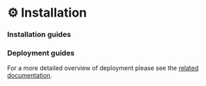 # ⚙️ Installation

### Installation guides

<div>
	<InstallLink link="../installation/cli">
		<template #icon>
			<svg xmlns="http://www.w3.org/2000/svg" viewBox="0 0 256 271"><g><path d="M116.553,0 L0,67.953 L0,98.096 L49.665,127.882 L91.366,105.163 L91.366,78.74 L179.665,28.034 L241.711,63.77 L241.637,135.222 L156.567,184.231 L128.082,173.694 L90.165,197.882 L91.128,255.785 L117.233,270.858 L234.743,203.897 L234.743,163.65 L221.531,170.761 L221.531,196.347 L117.267,255.461 L104.352,248.005 L103.644,205.48 L128.114,189.128 L157.607,199.658 L256,142.912 L255.065,55.656 L179.678,12.633 L78.016,71.009 L78.016,97.419 L49.824,112.41 L13.35,90.536 L13.35,75.622 L116.243,15.636 L137.841,29.399 L150.89,21.886 L116.553,0 Z M186.0696,71.0918 L164.1876,84.3678 L164.7436,109.9558 L187.1816,122.2678 L209.0636,108.9918 L208.5076,83.4048 L186.0696,71.0918 Z M186.3206,82.6508 L198.6226,89.4018 L198.9276,103.4308 L186.9306,110.7088 L174.6286,103.9588 L174.3236,89.9298 L186.3206,82.6508 Z M73.701,141.0235 L70.738,135.4095 C70.086,134.1755 68.558,133.7035 67.324,134.3545 L47.931,144.5855 C46.697,145.2365 46.224,146.7655 46.876,148.0005 L49.84,153.6175 C50.491,154.8515 52.02,155.3245 53.254,154.6725 L72.645,144.4385 C73.88,143.7865 74.352,142.2575 73.701,141.0235 M84.9168,158.0703 L81.9548,152.4543 C81.2838,151.1813 79.6868,150.7253 78.4438,151.4513 L45.7398,170.5723 C44.5718,171.2563 44.1488,172.7373 44.7798,173.9333 L47.7418,179.5493 C48.4138,180.8223 50.0108,181.2783 51.2528,180.5523 L83.9578,161.4313 C85.1248,160.7483 85.5478,159.2673 84.9168,158.0703 M87.9705,169.6055 L49.5225,191.7065 C48.3435,192.3835 47.9115,193.8735 48.5475,195.0765 L51.5105,200.6915 C52.1785,201.9575 53.7635,202.4165 55.0045,201.7035 L93.4525,179.6025 C94.6325,178.9245 95.0635,177.4345 94.4285,176.2315 L91.4645,170.6165 C90.7965,169.3515 89.2115,168.8925 87.9705,169.6055" fill="#FFF"/></g></svg>
		</template>
		<template #title>CLI</template>
		<template #description>
			Create a project in your local machine using the CLI.
		</template>
	</InstallLink>
</div>

<div>
	<InstallLink link="../installation/docker">
		<template #icon>
			<svg xmlns="http://www.w3.org/2000/svg" width="34" height="23"><g fill="#fff" fill-rule="evenodd"><path d="M18.8017 10.5442h3.4333v-3.101h-3.4333zM14.745 10.5442h3.4333v-3.101H14.745v3.101zM10.6892 10.5442h3.4325v-3.101h-3.4334v3.101zM6.6316 10.5442h3.4334v-3.101H6.6316zM2.5759 10.5442h3.4324v-3.101H2.576v3.101zM6.6326 6.8226h3.4324v-3.101H6.6316v3.101zM10.6892 6.8226h3.4325v-3.101h-3.4334v3.101zM14.745 6.8226h3.4333v-3.101H14.745v3.101zM14.745 3.101h3.4333V0H14.745v3.101z"></path><path d="M28.752 8.3043c-.1708-1.2412-.8667-2.317-2.1326-3.2901l-.727-.482-.4866.7243c-.6197.9309-.9318 2.2216-.829 3.46.046.4351.19 1.2145.6408 1.8993-.4498.2405-1.3366.572-2.5144.549H.1285l-.045.2589c-.2111 1.2439-.2075 5.1252 2.329 8.1087 1.9269 2.2675 4.8168 3.4178 8.5889 3.4178 8.1757 0 14.2245-3.741 17.0565-10.5406 1.1136.022 3.5132.0064 4.7461-2.3326.0312-.0533.1056-.1947.3204-.638l.1184-.2424-.693-.46c-.75-.4984-2.4723-.681-3.7979-.4323z"></path></g></svg>
		</template>
		<template #title>Docker</template>
		<template #description>
			Has everything you need to get started; no need to install, configure, or manage additional packages on your server.
		</template>
	</InstallLink>
</div>

<div>
	<InstallLink link="../installation/digitalocean-one-click">
		<template #icon>
			<svg width="178" height="177" viewBox="0 0 178 177" xmlns="http://www.w3.org/2000/svg"><g fill="#fff" fill-rule="evenodd"><path d="M89 176.5v-34.2c36.2 0 64.3-35.9 50.4-74-5.1-14-16.4-25.3-30.5-30.4-38.1-13.8-74 14.2-74 50.4H.8C.8 30.6 56.6-14.4 117.1 4.5c26.4 8.3 47.5 29.3 55.7 55.7 18.9 60.5-26.1 116.3-83.8 116.3z" fill-rule="nonzero"></path><path d="M89.1 142.5H55v-34.1h34.1zM55 168.6H28.9v-26.1H55zM28.9 142.5H7v-21.9h21.9v21.9z"></path></g></svg>
		</template>
		<template #title>DigitalOcean One-Click</template>
		<template #description>
			Your project setup in one click with DigitalOcean
		</template>
	</InstallLink>
</div>

<div>
	<InstallLink link="../installation/platformsh">
		<template #icon>
			<svg xmlns="http://www.w3.org/2000/svg" viewBox="0 0 50 50"><defs><style>.bcac695a-a0a4-4100-84fd-61ecc421091c{fill:#0a0a0a;}.fc8dd422-fb02-4822-a57e-c20c8b5eef7c{fill:#fff;}</style></defs><g id="b5f9bb49-1614-4b22-8c04-f5182c1803f5" data-name="Layer 2"><g id="b2a28560-5e48-4435-accd-e149b4f96cc0" data-name="Layer 1"><rect class="fc8dd422-fb02-4822-a57e-c20c8b5eef7c" x="10.73" y="10.72" width="28.55" height="11.35"/><rect class="fc8dd422-fb02-4822-a57e-c20c8b5eef7c" x="10.73" y="35.42" width="28.55" height="3.86"/><rect class="fc8dd422-fb02-4822-a57e-c20c8b5eef7c" x="10.73" y="25.74" width="28.55" height="5.82"/></g></g></svg>
		</template>
		<template #title>Platform.sh One-Click</template>
		<template #description>
			Your project setup in one click with Platform.sh
		</template>
	</InstallLink>
</div>

### Deployment guides

For a more detailed overview of deployment please see the [related documentation](./deployment.md).
